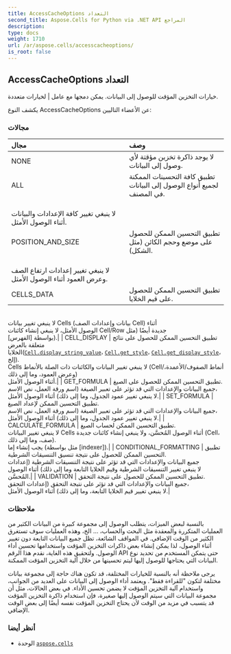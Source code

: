 ```yaml
---
title: AccessCacheOptions التعداد
second_title: Aspose.Cells for Python via .NET API المراجع
description:
type: docs
weight: 1710
url: /ar/aspose.cells/accesscacheoptions/
is_root: false
---
```

##  AccessCacheOptions التعداد
خيارات التخزين المؤقت للوصول إلى البيانات. يمكن دمجها مع عامل | لخيارات متعددة.



يكشف النوع AccessCacheOptions عن الأعضاء التاليين:

###  مجالات
| مجال| وصف|
| :- | :- |
| NONE | لا يوجد ذاكرة تخزين مؤقتة لأي وصول إلى البيانات.|
| ALL | تطبيق كافة التحسينات الممكنة لجميع أنواع الوصول إلى البيانات في المصنف.<br/> لا ينبغي تغيير كافة الإعدادات والبيانات أثناء الوصول الأمثل.|
| POSITION_AND_SIZE | تطبيق التحسين الممكن للحصول على موضع وحجم الكائن (مثل الشكل).<br/> لا ينبغي تغيير إعدادات ارتفاع الصف وعرض العمود أثناء الوصول الأمثل.|
| CELLS_DATA | تطبيق التحسين الممكن للحصول على قيم الخلايا.<br/>لا ينبغي تغيير بيانات Cells (بيانات وإعدادات الصف Cell) أثناء<br/>الوصول الأمثل، لا ينبغي إنشاء كائنات Cell/Row جديدة أيضًا (مثل<br/> بواسطة [الفهرس]).|
| CELL_DISPLAY | تطبيق التحسين الممكن للحصول على نتائج متعلقة بالعرض<br/>الخلايا([`Cell.display_string_value`](/cells/python-net/ar/aspose.cells/cell#display_string_value)، [`Cell.get_style`](/cells/python-net/ar/aspose.cells/cell/get_style)، [`Cell.get_display_style`](/cells/python-net/ar/aspose.cells/cell/get_display_style)، إلخ).<br/>Cells لا ينبغي تغيير البيانات والكائنات ذات الصلة بالأنماط (Cell/أنماط الصفوف/الأعمدة، وعرض العمود، وما إلى ذلك)<br/> أثناء الوصول الأمثل.|
| GET_FORMULA | تطبيق التحسين الممكن للحصول على الصيغ.<br/>جميع البيانات والإعدادات التي قد تؤثر على تعبير الصيغة (اسم ورقة العمل، نص الاسم،<br/> لا ينبغي تغيير عمود الجدول، وما إلى ذلك) أثناء الوصول الأمثل.|
| SET_FORMULA | تطبيق التحسين الممكن لإعداد الصيغ.<br/>جميع البيانات والإعدادات التي قد تؤثر على تعبير الصيغة (اسم ورقة العمل، نص الاسم،<br/> لا ينبغي تغيير عمود الجدول، وما إلى ذلك) أثناء الوصول الأمثل.|
| CALCULATE_FORMULA | تطبيق التحسين الممكن لحساب الصيغ.<br/>لا ينبغي تغيير البيانات Cells أثناء الوصول المُحسَّن، ولا ينبغي إنشاء كائنات جديدة (Cell، صف، وما إلى ذلك).<br/> يجب إنشاء إما (مثل بواسطة [indexer]).|
| CONDITIONAL_FORMATTING | تطبيق التحسين الممكن للحصول على نتيجة تنسيق التنسيقات الشرطية.<br/>جميع البيانات والإعدادات التي قد تؤثر على نتيجة التنسيقات الشرطية (إعدادات<br/> لا ينبغي تغيير التنسيقات الشرطية وقيم الخلايا التابعة وما إلى ذلك) أثناء الوصول المُحسَّن.|
| VALIDATION | تطبيق التحسين الممكن للحصول على نتيجة التحقق.<br/>جميع البيانات والإعدادات التي قد تؤثر على نتيجة التحقق (إعدادات التحقق،<br/> لا ينبغي تغيير قيم الخلايا التابعة، وما إلى ذلك) أثناء الوصول الأمثل.|



###  ملاحظات

بالنسبة لبعض الميزات، يتطلب الوصول إلى مجموعة كبيرة من البيانات الكثير من العمليات المتكررة والمعقدة
مثل البحث والحساب، ... الخ، وهذه العمليات سوف تستغرق الكثير من الوقت الإضافي.
في المواقف الشائعة، تظل جميع البيانات التابعة دون تغيير أثناء الوصول، لذا يمكن إنشاء بعض ذاكرات التخزين المؤقت واستخدامها
تحسين أداء الوصول.
ولتحقيق هذه الغاية، نقدم هذا الرقم API حتى يتمكن المستخدم من تحديد نوع البيانات التي يحتاجها للوصول إليها
ليتم تحسينها من خلال آلية التخزين المؤقت الممكنة.


يرجى ملاحظة أنه بالنسبة للخيارات المختلفة، قد تكون هناك حاجة إلى مجموعة بيانات مختلفة لتكون "للقراءة فقط".
ويعتمد أداء الوصول إلى البيانات على العديد من الجوانب، واستخدام آلية التخزين المؤقت
لا يضمن تحسين الأداء. في بعض الحالات،
مثل أن مجموعة البيانات التي سيتم الوصول إليها صغيرة، فإن استخدام ذاكرة التخزين المؤقت قد يتسبب في مزيد من الوقت لأن
يحتاج التخزين المؤقت نفسه أيضًا إلى بعض الوقت الإضافي.

###  أنظر أيضا
* الوحدة [`aspose.cells`](..)
